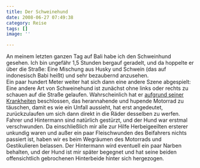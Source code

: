 ```yaml
---
title: Der Schweinehund
date: 2008-06-27 07:49:38
category: Reise
tags: []
image: ''

---
```


An meinem letzten ganzen Tag auf Bali habe ich den Schweinhund gesehen. Ich bin ungefähr 1,5 Stunden bergauf geradelt, und da hoppelte er über die Straße: Eine Mischung aus Husky und Schwein (das auf indonesisch Babi heißt) und sehr bezaubernd anzusehen.  
Ein paar hundert Meter weiter hat sich dann eine andere Szene abgespielt: Eine andere Art von Schweinehund ist zunächst ohne links oder rechts zu schauen auf die Straße gelaufen. Wahrscheinlich hat er [aufgrund seiner Krankheiten](http://www.misantropolis.de/2008/06/anjing-hund/) beschlossen, das herannahende und hupende Motorrad zu täuschen, damit es wie ein Unfall aussieht, hat erst angedeutet, zurückzulaufen um sich dann direkt in die Räder desselben zu werfen.  
Fahrer und Hintermann sind natürlich gestürzt, und der Hund war erstmal verschwunden. Da einschließlich mir alle zur Hilfe Herbeigeeilten ersterer unkundig waren und außer ein paar Fleischwunden des Beifahrers nichts passiert ist, haben wir es beim Wegräumen des Motorrads und Gestikulieren belassen. Der Hintermann wird eventuell ein paar Narben behalten, und der Hund ist mir später begegnet und hat seine beiden offensichtlich gebrochenen Hinterbeide hinter sich hergezogen.
